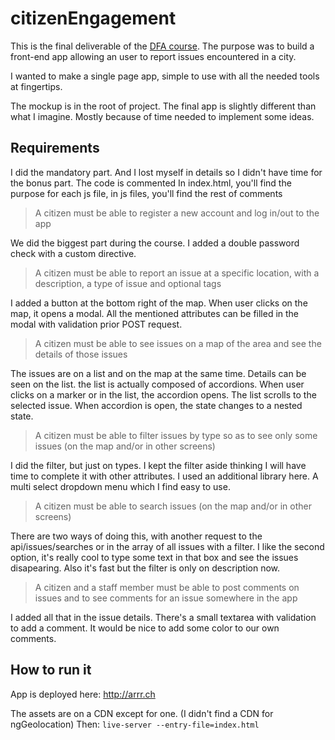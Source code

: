 # citizenEngagement

This is the final deliverable of the [DFA course](https://github.com/MediaComem/comem-masrad-dfa).
The purpose was to build a front-end app allowing an user to report issues encountered in a city.

I wanted to make a single page app, simple to use with all the needed tools at fingertips.

The mockup is in the root of project. The final app is slightly different than what I imagine. Mostly because of time needed to implement some ideas.

## Requirements
I did the mandatory part. And I lost myself in details so I didn't have time for the bonus part.
The code is commented
In index.html, you'll find the purpose for each js file, in js files, you'll find the rest of comments

> A citizen must be able to register a new account and log in/out to the app

We did the biggest part during the course. I added a double password check with a custom directive.

> A citizen must be able to report an issue at a specific location, with a description, a type of issue and optional tags

I added a button at the bottom right of the map. When user clicks on the map, it opens a modal. All the mentioned attributes can be filled in the modal with validation prior POST request.

> A citizen must be able to see issues on a map of the area and see the details of those issues

The issues are on a list and on the map at the same time. Details can be seen on the list. the list is actually composed of accordions. When user clicks on a marker or in the list, the accordion opens. The list scrolls to the selected issue. When accordion is open, the state changes to a nested state.

> A citizen must be able to filter issues by type so as to see only some issues (on the map and/or in other screens)

I did the filter, but just on types. I kept the filter aside thinking I will have time to complete it with other attributes.
I used an additional library here. A multi select dropdown menu which I find easy to use.

> A citizen must be able to search issues (on the map and/or in other screens)

There are two ways of doing this, with another request to the api/issues/searches or in the array of all issues with a filter. I like the second option, it's really cool to type some text in that box and see the issues disapearing. Also it's fast but the filter is only on description now.

> A citizen and a staff member must be able to post comments on issues and to see comments for an issue somewhere in the app

I added all that in the issue details. There's a small textarea with validation to add a comment. It would be nice to add some color to our own comments.

## How to run it
App is deployed here: http://arrr.ch

The assets are on a CDN except for one. (I didn't find a CDN for ngGeolocation)
Then:
```live-server --entry-file=index.html```

